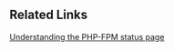 ## Related Links
[Understanding the PHP-FPM status page](https://brandonwamboldt.ca/understanding-the-php-fpm-status-page-1603/)
